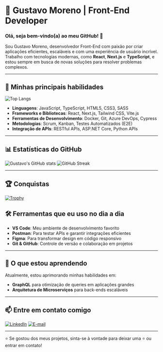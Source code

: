# 🌟 Gustavo Moreno | Front-End Developer

### Olá, seja bem-vindo(a) ao meu GitHub! 👋

Sou Gustavo Moreno, desenvolvedor Front-End com paixão por criar aplicações eficientes, escaláveis e com uma experiência de usuário incrível. Trabalho com tecnologias modernas, como **React**, **Next.js** e **TypeScript**, e estou sempre em busca de novas soluções para resolver problemas complexos.

---

## 🚀 Minhas principais habilidades

![Top Langs](https://github-readme-stats.vercel.app/api/top-langs/?username=Gsmoreno&layout=compact&theme=radical)

- **Linguagens**: JavaScript, TypeScript, HTML5, CSS3, SASS
- **Frameworks e Bibliotecas**: React, Next.js, Tailwind CSS, Vite.js
- **Ferramentas de Desenvolvimento**: Docker, Git, Azure DevOps, Cypress
- **Metodologias**: Scrum, Kanban, Testes Automatizados (E2E)
- **Integração de APIs**: RESTful APIs, ASP.NET Core, Python APIs

---

## 📊 Estatísticas do GitHub

![Gustavo's GitHub stats](https://github-readme-stats.vercel.app/api?username=Gsmoreno&show_icons=true&theme=radical)
![GitHub Streak](https://streak-stats.demolab.com?user=Gsmoreno&theme=radical&date_format=j%20M%5B%20Y%5D)

---

## 🏆 Conquistas

[![Trophy](https://github-profile-trophy.vercel.app/?username=Gsmoreno&theme=onedark)](https://github.com/ryo-ma/github-profile-trophy)


## 🛠 Ferramentas que eu uso no dia a dia

- **VS Code**: Meu ambiente de desenvolvimento favorito
- **Postman**: Para testar APIs e garantir integrações eficientes
- **Figma**: Para transformar design em código responsivo
- **Git & GitHub**: Controle de versão e colaboração em projetos

---

## 🌱 O que estou aprendendo

Atualmente, estou aprimorando minhas habilidades em:
- **GraphQL** para otimização de queries em aplicações grandes
- **Arquitetura de Microserviços** para back-ends escaláveis

---

## 📫 Entre em contato comigo

[![LinkedIn](https://img.shields.io/badge/-LinkedIn-blue?style=flat-square&logo=Linkedin&logoColor=white)]([https://www.linkedin.com/in/gustavo-moreno](https://www.linkedin.com/in/gustavo-moreno-87217a198/))
[![E-mail](https://img.shields.io/badge/-Email-red?style=flat-square&logo=Gmail&logoColor=white)](mailto:gustavosilva.moreno2003@email.com)

---

⭐ Se gostou dos meus projetos, sinta-se à vontade para deixar uma ⭐ ou entrar em contato!
